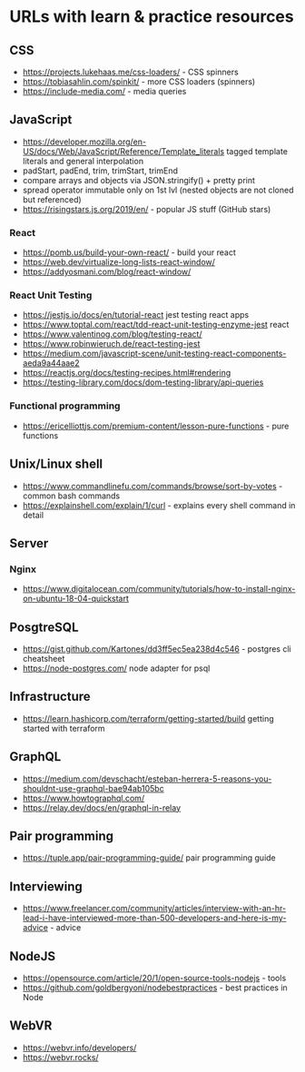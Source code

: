 # URLs with learn & practice resources

## CSS

* <https://projects.lukehaas.me/css-loaders/> - CSS spinners
* <https://tobiasahlin.com/spinkit/> - more CSS loaders (spinners)
* <https://include-media.com/> - media queries

## JavaScript

* <https://developer.mozilla.org/en-US/docs/Web/JavaScript/Reference/Template_literals> tagged template literals and general interpolation
* padStart, padEnd, trim, trimStart, trimEnd
* compare arrays and objects via JSON.stringify() + pretty print
* spread operator immutable only on 1st lvl (nested objects are not cloned but referenced)
* <https://risingstars.js.org/2019/en/> - popular JS stuff (GitHub stars)

### React

* <https://pomb.us/build-your-own-react/> - build your react
* <https://web.dev/virtualize-long-lists-react-window/>
* <https://addyosmani.com/blog/react-window/>

### React Unit Testing

* <https://jestjs.io/docs/en/tutorial-react> jest testing react apps
* <https://www.toptal.com/react/tdd-react-unit-testing-enzyme-jest> react
* <https://www.valentinog.com/blog/testing-react/>
* <https://www.robinwieruch.de/react-testing-jest>
* <https://medium.com/javascript-scene/unit-testing-react-components-aeda9a44aae2>
* <https://reactjs.org/docs/testing-recipes.html#rendering>
* <https://testing-library.com/docs/dom-testing-library/api-queries>

### Functional programming

* <https://ericelliottjs.com/premium-content/lesson-pure-functions> - pure functions

## Unix/Linux shell

* <https://www.commandlinefu.com/commands/browse/sort-by-votes> - common bash commands
* <https://explainshell.com/explain/1/curl> - explains every shell command in detail

## Server

### Nginx

* <https://www.digitalocean.com/community/tutorials/how-to-install-nginx-on-ubuntu-18-04-quickstart>

## PosgtreSQL

* <https://gist.github.com/Kartones/dd3ff5ec5ea238d4c546> - postgres cli cheatsheet
* <https://node-postgres.com/> node adapter for psql

## Infrastructure

* <https://learn.hashicorp.com/terraform/getting-started/build> getting started with terraform

## GraphQL

* <https://medium.com/devschacht/esteban-herrera-5-reasons-you-shouldnt-use-graphql-bae94ab105bc>
* <https://www.howtographql.com/>
* <https://relay.dev/docs/en/graphql-in-relay>

## Pair programming

* <https://tuple.app/pair-programming-guide/> pair programming guide

## Interviewing

* <https://www.freelancer.com/community/articles/interview-with-an-hr-lead-i-have-interviewed-more-than-500-developers-and-here-is-my-advice> - advice

## NodeJS

* <https://opensource.com/article/20/1/open-source-tools-nodejs> - tools
* <https://github.com/goldbergyoni/nodebestpractices> - best practices in Node

## WebVR

* <https://webvr.info/developers/>
* <https://webvr.rocks/>
